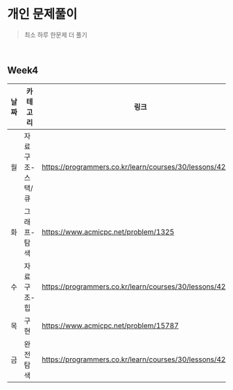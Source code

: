 # 개인 문제풀이
> 최소 하루 한문제 더 풀기

<br>

## Week4

|날짜|카테고리|링크|풀이여부|
|---|---|---|---|
|월|자료구조-스택/큐|https://programmers.co.kr/learn/courses/30/lessons/42583|O|
|화|그래프-탐색|https://www.acmicpc.net/problem/1325||
|수|자료구조-힙|https://programmers.co.kr/learn/courses/30/lessons/42627||
|목|구현|https://www.acmicpc.net/problem/15787||
|금|완전탐색|https://programmers.co.kr/learn/courses/30/lessons/42839||
